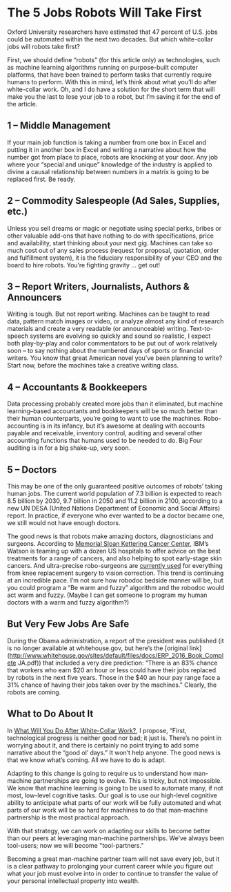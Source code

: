 # The 5 Jobs Robots Will Take First

Oxford University researchers have estimated that 47 percent of U.S. jobs could be automated within the next two decades. But which white-collar jobs will robots take first?

First, we should define “robots” \(for this article only\) as technologies, such as machine learning algorithms running on purpose-built computer platforms, that have been trained to perform tasks that currently require humans to perform. With this in mind, let’s think about what you’ll do after white-collar work. Oh, and I do have a solution for the short term that will make you the last to lose your job to a robot, but I’m saving it for the end of the article.

## 1 – Middle Management

If your main job function is taking a number from one box in Excel and putting it in another box in Excel and writing a narrative about how the number got from place to place, robots are knocking at your door. Any job where your “special and unique” knowledge of the industry is applied to divine a causal relationship between numbers in a matrix is going to be replaced first. Be ready.

## 2 – Commodity Salespeople \(Ad Sales, Supplies, etc.\)

Unless you sell dreams or magic or negotiate using special perks, bribes or other valuable add-ons that have nothing to do with specifications, price and availability, start thinking about your next gig. Machines can take so much cost out of any sales process \(request for proposal, quotation, order and fulfillment system\), it is the fiduciary responsibility of your CEO and the board to hire robots. You’re fighting gravity … get out!

## 3 – Report Writers, Journalists, Authors & Announcers

Writing is tough. But not report writing. Machines can be taught to read data, pattern match images or video, or analyze almost any kind of research materials and create a very readable \(or announceable\) writing. Text-to-speech systems are evolving so quickly and sound so realistic, I expect both play-by-play and color commentators to be put out of work relatively soon – to say nothing about the numbered days of sports or financial writers. You know that great American novel you’ve been planning to write? Start now, before the machines take a creative writing class.

## 4 – Accountants & Bookkeepers

Data processing probably created more jobs than it eliminated, but machine learning–based accountants and bookkeepers will be so much better than their human counterparts, you’re going to want to use the machines. Robo-accounting is in its infancy, but it’s awesome at dealing with accounts payable and receivable, inventory control, auditing and several other accounting functions that humans used to be needed to do. Big Four auditing is in for a big shake-up, very soon.

## 5 – Doctors

This may be one of the only guaranteed positive outcomes of robots’ taking human jobs. The current world population of 7.3 billion is expected to reach 8.5 billion by 2030, 9.7 billion in 2050 and 11.2 billion in 2100, according to a new UN DESA \(United Nations Department of Economic and Social Affairs\) report. In practice, if everyone who ever wanted to be a doctor became one, we still would not have enough doctors.

The good news is that robots make amazing doctors, diagnosticians and surgeons. According to [Memorial Sloan Kettering Cancer Center](http://www.mskcc.org/about/innovative-collaborations/watson-oncology), IBM’s Watson is teaming up with a dozen US hospitals to offer advice on the best treatments for a range of cancers, and also helping to spot early-stage skin cancers. And ultra-precise robo-surgeons are [currently used](http://www.msn.com/en-us/money/careersandeducation/21-jobs-where-robots-are-already-replacing-humans/ss-BBv6yiU?pfr=1#image=4) for everything from knee replacement surgery to vision correction. This trend is continuing at an incredible pace. I’m not sure how robodoc bedside manner will be, but you could program a “Be warm and fuzzy” algorithm and the robodoc would act warm and fuzzy. \(Maybe I can get someone to program my human doctors with a warm and fuzzy algorithm?\)

## But Very Few Jobs Are Safe

During the Obama administration, a report of the president was published \(it is no longer available at whitehouse.gov, but here’s the [original link](http://www.whitehouse.gov/sites/default/files/docs/ERP_2016_Book_Complete JA.pdf)\) that included a very dire prediction: “There is an 83% chance that workers who earn $20 an hour or less could have their jobs replaced by robots in the next five years. Those in the $40 an hour pay range face a 31% chance of having their jobs taken over by the machines.” Clearly, the robots are coming.

## What to Do About It

In [What Will You Do After White-Collar Work?](http://www.shellypalmer.com/2015/08/what-will-you-do-after-white-collar-work/), I propose, “First, technological progress is neither good nor bad; it just is. There’s no point in worrying about it, and there is certainly no point trying to add some narrative about the “good ol’ days.” It won’t help anyone. The good news is that we know what’s coming. All we have to do is adapt.

Adapting to this change is going to require us to understand how man-machine partnerships are going to evolve. This is tricky, but not impossible. We know that machine learning is going to be used to automate many, if not most, low-level cognitive tasks. Our goal is to use our high-level cognitive ability to anticipate what parts of our work will be fully automated and what parts of our work will be so hard for machines to do that man-machine partnership is the most practical approach.

With that strategy, we can work on adapting our skills to become better than our peers at leveraging man-machine partnerships. We’ve always been tool-users; now we will become "tool-partners."

Becoming a great man-machine partner team will not save every job, but it is a clear pathway to prolonging your current career while you figure out what your job must evolve into in order to continue to transfer the value of your personal intellectual property into wealth.